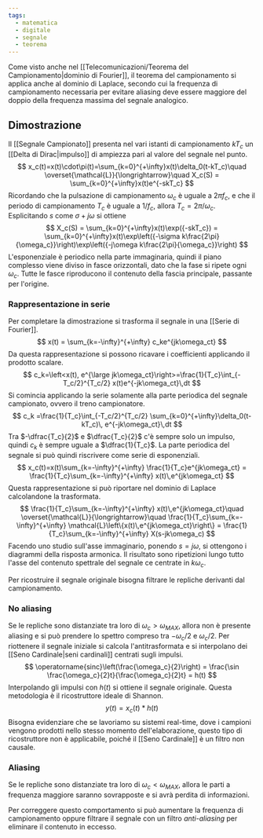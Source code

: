```yaml
---
tags:
  - matematica
  - digitale
  - segnale
  - teorema
---
```

Come visto anche nel [[Telecomunicazioni/Teorema del Campionamento|dominio di Fourier]],  il teorema del campionamento si applica anche al dominio di Laplace, secondo cui la frequenza di campionamento necessaria per evitare aliasing deve essere maggiore del doppio della frequenza massima del segnale analogico.
## Dimostrazione
Il [[Segnale Campionato]] presenta nel vari istanti di campionamento $kT_c$ un [[Delta di Dirac|impulso]] di ampiezza pari al valore del segnale nel punto.
$$
x_c(t)=x(t)\cdot\pi(t)=\sum_{k=0}^{+\infty}x(t)\delta_0(t-kT_c)\quad \overset{\mathcal{L}}{\longrightarrow}\quad X_c(S) = \sum_{k=0}^{+\infty}x(t)e^{-skT_c}
$$
Ricordando che la pulsazione di campionamento $\omega_c$ è uguale a $2\pi f_c$, e che il periodo di campionamento $T_c$ è uguale a $1/f_c$, allora $T_c=2\pi/\omega_c$. Esplicitando $s$ come $\sigma +j\omega$ si ottiene
$$
X_c(S) = \sum_{k=0}^{+\infty}x(t)\exp({-skT_c}) = \sum_{k=0}^{+\infty}x(t)\exp\left({-\sigma k\frac{2\pi}{\omega_c}}\right)\exp\left({-j\omega k\frac{2\pi}{\omega_c}}\right)
$$
L'esponenziale è periodico nella parte immaginaria, quindi il piano complesso viene diviso in fasce orizzontali, dato che la fase si ripete ogni $\omega_c$. Tutte le fasce riproducono il contenuto della fascia principale, passante per l'origine.
### Rappresentazione in serie
Per completare la dimostrazione si trasforma il segnale in una [[Serie di Fourier]].
$$
x(t) =  \sum_{k=-\infty}^{+\infty} c_ke^{jk\omega_ct}
$$
Da questa rappresentazione si possono ricavare i coefficienti applicando il prodotto scalare.
$$
c_k=\left<x(t), e^{\large jk\omega_ct}\right>=\frac{1}{T_c}\int_{-T_c/2}^{T_c/2} x(t)e^{-jk\omega_ct}\,dt
$$
Si comincia applicando la serie solamente alla parte periodica del segnale campionato, ovvero il treno campionatore.
$$
c_k =\frac{1}{T_c}\int_{-T_c/2}^{T_c/2} \sum_{k=0}^{+\infty}\delta_0(t-kT_c)\, e^{-jk\omega_ct}\,dt
$$
Tra $-\dfrac{T_c}{2}$ e  $\dfrac{T_c}{2}$ c'è sempre solo un impulso, quindi $c_k$ è sempre uguale a  $\dfrac{1}{T_c}$. La parte periodica del segnale si può quindi riscrivere come serie di esponenziali.
$$
x_c(t)=x(t)\sum_{k=-\infty}^{+\infty} \frac{1}{T_c}e^{jk\omega_ct} = \frac{1}{T_c}\sum_{k=-\infty}^{+\infty} x(t)\,e^{jk\omega_ct}
$$
Questa rappresentazione si può riportare nel dominio di Laplace calcolandone la trasformata.
$$
\frac{1}{T_c}\sum_{k=-\infty}^{+\infty} x(t)\,e^{jk\omega_ct}\quad \overset{\mathcal{L}}{\longrightarrow}\quad \frac{1}{T_c}\sum_{k=-\infty}^{+\infty} \mathcal{L}\left\{x(t)\,e^{jk\omega_ct}\right\} = \frac{1}{T_c}\sum_{k=-\infty}^{+\infty} X(s-jk\omega_c)
$$
Facendo uno studio sull'asse immaginario, ponendo $s=j\omega$, si ottengono i diagrammi della risposta armonica. Il risultato sono ripetizioni lungo tutto l'asse del contenuto spettrale del segnale ce centrate in $k\omega_c$. 

Per ricostruire il segnale originale bisogna filtrare le repliche derivanti dal campionamento.
### No aliasing
Se le repliche sono distanziate tra loro di $\omega_c >\omega_{MAX}$, allora non è presente aliasing e si può prendere lo spettro compreso tra $-\omega_c/2$ e $\omega_c/2$. Per riottenere il segnale iniziale si calcola l'antitrasformata e si interpolano dei [[Seno Cardinale|seni cardinali]] centrati sugli impulsi.
$$
\operatorname{sinc}\left(\frac{\omega_c}{2}\right) = \frac{\sin \frac{\omega_c}{2}t}{\frac{\omega_c}{2}t} = h(t)
$$
Interpolando gli impulsi con $h(t)$ si ottiene il segnale originale. Questa metodologia è il
ricostruttore ideale di Shannon.
$$
y(t) = x_c(t)*h(t)
$$
Bisogna evidenziare che se lavoriamo su sistemi real-time, dove i campioni vengono prodotti nello stesso momento dell'elaborazione, questo tipo di ricostruttore non è applicabile, poiché il [[Seno Cardinale]] è un filtro non causale.
### Aliasing
Se le repliche sono distanziate tra loro di $\omega_c < \omega_{MAX}$, allora le parti a frequenza maggiore saranno sovrapposte e si avrà perdita di informazioni.

Per correggere questo comportamento si può aumentare la frequenza di campionamento oppure filtrare il segnale con un filtro _anti-aliasing_ per eliminare il contenuto in eccesso.